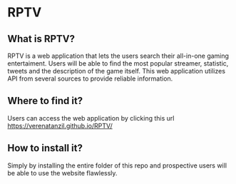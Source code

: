 # RPTV

## What is RPTV?

RPTV is a web application that lets the users search their all-in-one gaming entertaiment.
Users will be able to find the most popular streamer, statistic, tweets and the description of the game itself. This web application utilizes API from several sources to provide reliable information.

## Where to find it?

Users can access the web application by clicking this url https://verenatanzil.github.io/RPTV/

## How to install it?

Simply by installing the entire folder of this repo and prospective users will be able to use the website flawlessly.
